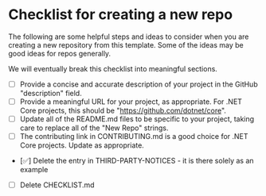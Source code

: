 # Checklist for creating a new repo

The following are some helpful steps and ideas to consider when you are creating a new repository from this template. Some of the ideas may be good ideas for repos generally.

We will eventually break this checklist into meaningful sections.

- [ ] Provide a concise and accurate description of your project in the GitHub "description" field.
- [ ] Provide a meaningful URL for your project, as appropriate. For .NET Core projects, this should be "https://github.com/dotnet/core".
- [ ] Update all of the README.md files to be specific to your project, taking care to replace all of the "New Repo" strings.
- [ ] The contributing link in CONTRIBUTING.md is a good choice for .NET Core projects. Update as appropriate.
- [✅] Delete the entry in THIRD-PARTY-NOTICES - it is there solely as an example
- [ ] Delete CHECKLIST.md